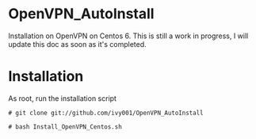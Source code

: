 OpenVPN_AutoInstall
===================

Installation on OpenVPN on Centos 6. This is still a work in progress, I will update this doc as soon as it's completed. 

Installation 
=====================

As root, run the installation script 

    # git clone git://github.com/ivy001/OpenVPN_AutoInstall

    # bash Install_OpenVPN_Centos.sh


